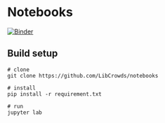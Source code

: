 # Notebooks

[![Binder](https://mybinder.org/badge.svg)](https://mybinder.org/v2/gh/LibCrowds/notebooks/master)

## Build setup

```
# clone
git clone https://github.com/LibCrowds/notebooks

# install
pip install -r requirement.txt

# run
jupyter lab
```
